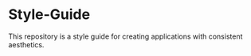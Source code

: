 # Style-Guide
This repository is a style guide for creating applications with consistent aesthetics.  

